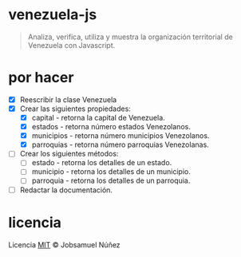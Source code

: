 # venezuela-js

> Analiza, verifica, utiliza y muestra la organización territorial de Venezuela con Javascript.

# por hacer

- [x] Reescribir la clase Venezuela
- [x] Crear las siguientes propiedades:
    - [x] capital - retorna la capital de Venezuela.
    - [x] estados - retorna número estados Venezolanos.
    - [x] municipios - retorna número municipios Venezolanos.
    - [x] parroquias - retorna número parroquias Venezolanas.
- [ ] Crear los siguientes métodos:
    - [ ] estado - retorna los detalles de un estado.
    - [ ] municipio - retorna los detalles de un municipio.
    - [ ] parroquia - retorna los detalles de un parroquia.
- [ ] Redactar la documentación.

# licencia

Licencia [MIT](http://opensource.org/licenses/MIT) :copyright: Jobsamuel Núñez

